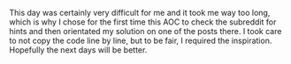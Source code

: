 This day was certainly very difficult for me and it took me 
way too long, which is why I chose for the first time this AOC to check the subreddit for hints and then orientated my 
solution on one of the posts there. I took care to not copy the code line by line, but to be fair, I required the inspiration.
Hopefully the next days will be better.
